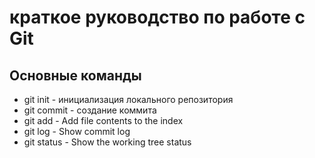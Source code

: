 # краткое руководство по работе с Git
## Основные команды
* git init - инициализация локального репозитория
* git commit - создание коммита
* git add -  Add file contents to the index
* git log - Show commit log
* git status -  Show the working tree status